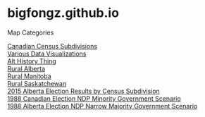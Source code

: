 # bigfongz.github.io


Map Categories

<a href="/subdivisions.html">Canadian Census Subdivisions</a>
<br>
<a href="/data.html">Various Data Visualizations</a>
<br>
<a href="/Macleod/index.html">Alt History Thing</a>
<br>
<a href="/Rural Alberta/index.html">Rural Alberta</a>
<br>
<a href="/Rural Manitoba/index.html">Rural Manitoba</a>
<br>
<a href="/Rural Saskatchewan/index.html">Rural Saskatchewan</a>
<br>
<a href="/2015 AB CSDs/index.html">2015 Alberta Election Results by Census Subdivision</a>
<br>
<a href="/1988 NDP Minority/index.html">1988 Canadian Election NDP Minority Government Scenario</a>
<br>
<a href="/1989 AB Narrow NDP Majority/index.html">1988 Alberta Election NDP Narrow Majority Government Scenario</a>
